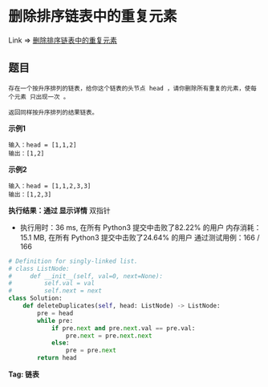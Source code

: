 #  删除排序链表中的重复元素

Link => [删除排序链表中的重复元素](https://leetcode-cn.com/problems/remove-duplicates-from-sorted-list/)

## 题目

    存在一个按升序排列的链表，给你这个链表的头节点 head ，请你删除所有重复的元素，使每个元素 只出现一次 。

    返回同样按升序排列的结果链表。


**示例1**

    输入：head = [1,1,2]
    输出：[1,2]

**示例2**

    输入：head = [1,1,2,3,3]
    输出：[1,2,3]


**执行结果：通过 显示详情**
双指针

- 执行用时：36 ms, 在所有 Python3 提交中击败了82.22% 的用户
内存消耗：15.1 MB, 在所有 Python3 提交中击败了24.64% 的用户
通过测试用例：166 / 166

```python
# Definition for singly-linked list.
# class ListNode:
#     def __init__(self, val=0, next=None):
#         self.val = val
#         self.next = next
class Solution:
    def deleteDuplicates(self, head: ListNode) -> ListNode:
        pre = head
        while pre:
            if pre.next and pre.next.val == pre.val:
                pre.next = pre.next.next
            else:
                pre = pre.next
        return head
```

**Tag: 链表**
